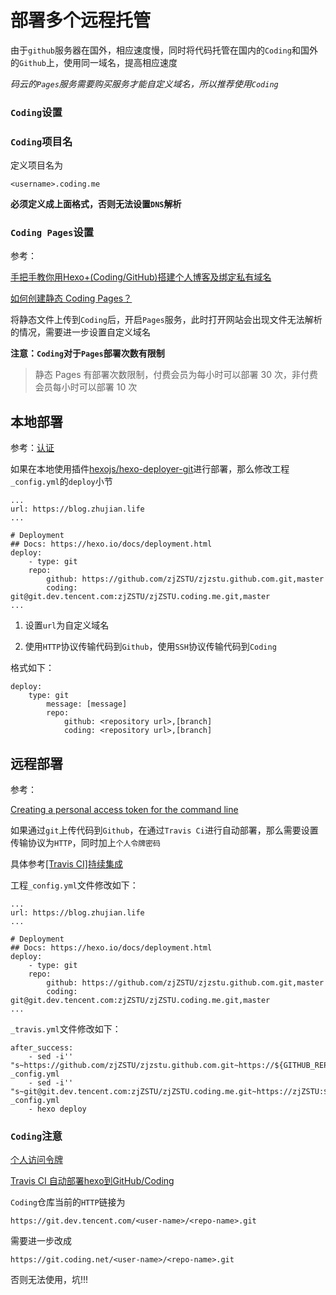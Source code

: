 
# 部署多个远程托管

由于`github`服务器在国外，相应速度慢，同时将代码托管在国内的`Coding`和国外的`Github`上，使用同一域名，提高相应速度

*码云的`Pages`服务需要购买服务才能自定义域名，所以推荐使用`Coding`*

### `Coding`设置

### `Coding`项目名

定义项目名为

    <username>.coding.me

**必须定义成上面格式，否则无法设置`DNS`解析**

### `Coding Pages`设置

参考：

[手把手教你用Hexo+(Coding/GitHub)搭建个人博客及绑定私有域名](https://blog.csdn.net/q563730343/article/details/78871980)

[如何创建静态 Coding Pages？](https://coding.net/help/doc/pages/creating-pages.html)

将静态文件上传到`Coding`后，开启`Pages`服务，此时打开网站会出现文件无法解析的情况，需要进一步设置自定义域名

**注意：`Coding`对于`Pages`部署次数有限制**

>静态 Pages 有部署次数限制，付费会员为每小时可以部署 30 次，非付费会员每小时可以部署 10 次

## 本地部署

参考：[认证](https://zj-git-guide.readthedocs.io/zh_CN/latest/authentication.html)

如果在本地使用插件[hexojs/hexo-deployer-git](https://github.com/hexojs/hexo-deployer-git)进行部署，那么修改工程`_config.yml`的`deploy`小节

    ...
    url: https://blog.zhujian.life
    ...

    # Deployment
    ## Docs: https://hexo.io/docs/deployment.html
    deploy:
        - type: git
        repo: 
            github: https://github.com/zjZSTU/zjzstu.github.com.git,master
            coding: git@git.dev.tencent.com:zjZSTU/zjZSTU.coding.me.git,master
    ...

1. 设置`url`为自定义域名

2. 使用`HTTP`协议传输代码到`Github`，使用`SSH`协议传输代码到`Coding`

格式如下：

    deploy:
        type: git
            message: [message]
            repo:
                github: <repository url>,[branch]
                coding: <repository url>,[branch]

## 远程部署

参考：

[Creating a personal access token for the command line](https://help.github.com/articles/creating-a-personal-access-token-for-the-command-line/)

如果通过`git`上传代码到`Github`，在通过`Travis Ci`进行自动部署，那么需要设置传输协议为`HTTP`，同时加上`个人令牌密码`

具体参考[[Travis CI]持续集成](https://hexo-guide.readthedocs.io/zh_CN/latest/third-service/[Travis%20CI]%E6%8C%81%E7%BB%AD%E9%9B%86%E6%88%90.html)

工程`_config.yml`文件修改如下：

    ...
    url: https://blog.zhujian.life
    ...

    # Deployment
    ## Docs: https://hexo.io/docs/deployment.html
    deploy:
        - type: git
        repo: 
            github: https://github.com/zjZSTU/zjzstu.github.com.git,master
            coding: git@git.dev.tencent.com:zjZSTU/zjZSTU.coding.me.git,master
    ...

`_travis.yml`文件修改如下：

    after_success:
        - sed -i'' "s~https://github.com/zjZSTU/zjzstu.github.com.git~https://${GITHUB_REPO_TOKEN}@github.com/zjZSTU/zjzstu.github.com.git~" _config.yml
        - sed -i'' "s~git@git.dev.tencent.com:zjZSTU/zjZSTU.coding.me.git~https://zjZSTU:${CODING_REPO_TOKEN}@git.coding.net/zjZSTU/zjZSTU.coding.me.git~" _config.yml
        - hexo deploy

### `Coding`注意

[个人访问令牌](https://open.coding.net/references/personal-access-token/#%E5%88%A9%E7%94%A8%E4%BB%A4%E7%89%8C%E8%AE%BF%E9%97%AE%E4%BB%A3%E7%A0%81%E4%BB%93%E5%BA%93)

[Travis CI 自动部署hexo到GitHub/Coding](https://hadronw.com/2018/05-27/travis-autodeploy-github-with-coding/)

`Coding`仓库当前的`HTTP`链接为

    https://git.dev.tencent.com/<user-name>/<repo-name>.git

需要进一步改成

    https://git.coding.net/<user-name>/<repo-name>.git

否则无法使用，坑!!!
